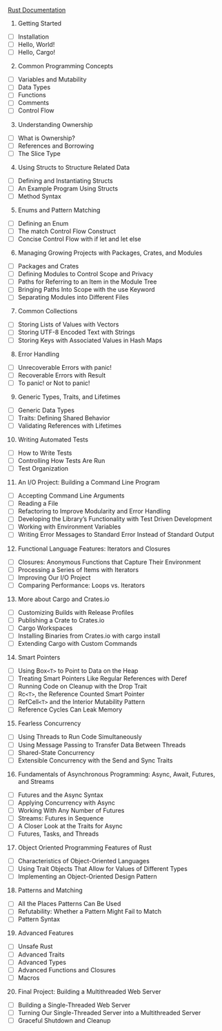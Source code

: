 [Rust Documentation](https://doc.rust-lang.org/stable/book/title-page.html)

1. Getting Started

- [ ] Installation
- [ ] Hello, World!
- [ ] Hello, Cargo!

2. Common Programming Concepts

- [ ] Variables and Mutability
- [ ] Data Types
- [ ] Functions
- [ ] Comments
- [ ] Control Flow

3. Understanding Ownership

- [ ] What is Ownership?
- [ ] References and Borrowing
- [ ] The Slice Type

4. Using Structs to Structure Related Data

- [ ] Defining and Instantiating Structs
- [ ] An Example Program Using Structs
- [ ] Method Syntax

5. Enums and Pattern Matching

- [ ] Defining an Enum
- [ ] The match Control Flow Construct
- [ ] Concise Control Flow with if let and let else

6. Managing Growing Projects with Packages, Crates, and Modules

- [ ] Packages and Crates
- [ ] Defining Modules to Control Scope and Privacy
- [ ] Paths for Referring to an Item in the Module Tree
- [ ] Bringing Paths Into Scope with the use Keyword
- [ ] Separating Modules into Different Files

7. Common Collections

- [ ] Storing Lists of Values with Vectors
- [ ] Storing UTF-8 Encoded Text with Strings
- [ ] Storing Keys with Associated Values in Hash Maps

8. Error Handling

- [ ] Unrecoverable Errors with panic!
- [ ] Recoverable Errors with Result
- [ ] To panic! or Not to panic!

9. Generic Types, Traits, and Lifetimes

- [ ] Generic Data Types
- [ ] Traits: Defining Shared Behavior
- [ ] Validating References with Lifetimes

10. Writing Automated Tests

- [ ] How to Write Tests
- [ ] Controlling How Tests Are Run
- [ ] Test Organization

11. An I/O Project: Building a Command Line Program

- [ ] Accepting Command Line Arguments
- [ ] Reading a File
- [ ] Refactoring to Improve Modularity and Error Handling
- [ ] Developing the Library’s Functionality with Test Driven Development
- [ ] Working with Environment Variables
- [ ] Writing Error Messages to Standard Error Instead of Standard Output

12. Functional Language Features: Iterators and Closures

- [ ] Closures: Anonymous Functions that Capture Their Environment
- [ ] Processing a Series of Items with Iterators
- [ ] Improving Our I/O Project
- [ ] Comparing Performance: Loops vs. Iterators

13. More about Cargo and Crates.io

- [ ] Customizing Builds with Release Profiles
- [ ] Publishing a Crate to Crates.io
- [ ] Cargo Workspaces
- [ ] Installing Binaries from Crates.io with cargo install
- [ ] Extending Cargo with Custom Commands

14. Smart Pointers

- [ ] Using Box`<T>` to Point to Data on the Heap
- [ ] Treating Smart Pointers Like Regular References with Deref
- [ ] Running Code on Cleanup with the Drop Trait
- [ ] Rc`<T>`, the Reference Counted Smart Pointer
- [ ] RefCell`<T>` and the Interior Mutability Pattern
- [ ] Reference Cycles Can Leak Memory

15. Fearless Concurrency

- [ ] Using Threads to Run Code Simultaneously
- [ ] Using Message Passing to Transfer Data Between Threads
- [ ] Shared-State Concurrency
- [ ] Extensible Concurrency with the Send and Sync Traits

16. Fundamentals of Asynchronous Programming: Async, Await, Futures, and Streams

- [ ] Futures and the Async Syntax
- [ ] Applying Concurrency with Async
- [ ] Working With Any Number of Futures
- [ ] Streams: Futures in Sequence
- [ ] A Closer Look at the Traits for Async
- [ ] Futures, Tasks, and Threads

17. Object Oriented Programming Features of Rust

- [ ] Characteristics of Object-Oriented Languages
- [ ] Using Trait Objects That Allow for Values of Different Types
- [ ] Implementing an Object-Oriented Design Pattern

18. Patterns and Matching

- [ ] All the Places Patterns Can Be Used
- [ ] Refutability: Whether a Pattern Might Fail to Match
- [ ] Pattern Syntax

19. Advanced Features

- [ ] Unsafe Rust
- [ ] Advanced Traits
- [ ] Advanced Types
- [ ] Advanced Functions and Closures
- [ ] Macros

20. Final Project: Building a Multithreaded Web Server

- [ ] Building a Single-Threaded Web Server
- [ ] Turning Our Single-Threaded Server into a Multithreaded Server
- [ ] Graceful Shutdown and Cleanup
